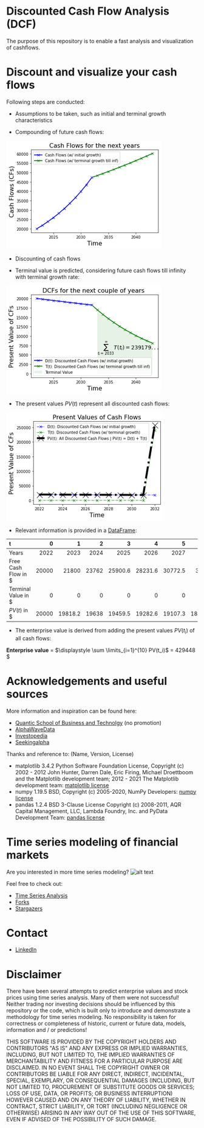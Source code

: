 # Discounted Cash Flow Analysis (DCF)

The purpose of this repository is to enable a fast analysis and visualization of cashflows.




# Discount and visualize your cash flows

Following steps are conducted:

* Assumptions to be taken, such as initial and terminal growth characteristics

* Compounding of future cash flows:

![alt text](https://github.com/christiansimonis/DCF/blob/master/vis/CF.png)

* Discounting of cash flows

* Terminal value is predicted, considering future cash flows till infinity with terminal growth rate:

![alt text](https://github.com/christiansimonis/DCF/blob/master/vis/Sum.png)


 * The present values $PV(t)$ represent all discounted cash flows:  
    
![alt text](https://github.com/christiansimonis/DCF/blob/master/vis/PV.png)

 * Relevant information is provided in a [DataFrame](https://pandas.pydata.org/docs/reference/api/pandas.DataFrame.html):
 
| t                         |     0 |       1 |     2 |       3 |       4 |       5 |       6 |       7 |       8 |       9 |       10 |
|:--------------------------|------:|--------:|------:|--------:|--------:|--------:|--------:|--------:|--------:|--------:|---------:|
| Years                     |  2022 |  2023   |  2024 |  2025   |  2026   |  2027   |  2028   |  2029   |  2030   |  2031   |   2032   |
| Free Cash Flow in $       | 20000 | 21800   | 23762 | 25900.6 | 28231.6 | 30772.5 | 33542   | 36560.8 | 39851.3 | 43437.9 |  47347.3 |
| Terminal Value in $       |     0 |     0   |     0 |     0   |     0   |     0   |     0   |     0   |     0   |     0   | 620371   |
| $PV(t)$ in $              | 20000 | 19818.2 | 19638 | 19459.5 | 19282.6 | 19107.3 | 18933.6 | 18761.5 | 18590.9 | 18421.9 | 257434   |

* The enterprise value is derived from adding the present values $PV(t_i)$ of all cash flows:

**Enterprise value** = $\displaystyle \sum \limits_{i=1}^{10}  PV(t_i)$ = 429448 $ 
 


# Acknowledgements and useful sources

More information and inspiration can be found here:
* [Quantic School of Business and Technolgy](https://quantic.edu/) (no promotion)
* [AlphaWaveData](https://github.com/AlphaWaveData/Jupyter-Notebooks/blob/master/AlphaWave%20Stock%20Valuation%20using%20Free%20Cash%20Flow%20to%20the%20Firm%20example.ipynb)
* [Investopedia](https://www.investopedia.com/terms/t/terminalvalue.asp)
* [Seekingalpha](https://seekingalpha.com/article/4027535-myth-5_5-terminal-value-ate-dcf)

Thanks and reference to:
(Name,                                 Version,                     License)  
* matplotlib                          3.4.2                        Python Software Foundation License,          Copyright (c) 2002 - 2012 John Hunter, Darren Dale, Eric Firing, Michael Droettboom and the Matplotlib development team; 2012 - 2021 The Matplotlib development team:  [matplotlib license](https://matplotlib.org/stable/users/license.html)
* numpy                               1.19.5                       BSD,                                         Copyright (c) 2005-2020, NumPy Developers: [numpy license](https://numpy.org/doc/stable/license.html#:~:text=Copyright%20(c)%202005%2D2020%2C%20NumPy%20Developers.&text=THIS%20SOFTWARE%20IS%20PROVIDED%20BY,A%20PARTICULAR%20PURPOSE%20ARE%20DISCLAIMED)
* pandas                              1.2.4                        BSD 3-Clause License                         Copyright (c) 2008-2011, AQR Capital Management, LLC, Lambda Foundry, Inc. and PyData Development Team: [pandas license](https://github.com/pandas-dev/pandas/blob/master/LICENSE)

# Time series modeling of financial markets

Are you interested in more time series modeling?
![alt text](https://github.com/christiansimonis/time-series-analysis/blob/master/vis/pred_eval.JPG)

Feel free to check out:
* [Time Series Analysis ](https://github.com/christiansimonis/time-series-analysis)
* [Forks](https://github.com/christiansimonis/time-series-analysis/network/members)
* [Stargazers](https://github.com/christiansimonis/time-series-analysis/stargazers)


# Contact
* [LinkedIn](https://www.linkedin.com/in/christiansimonis/)




# Disclaimer

There have been several attempts to predict enterprise values and stock prices using time series analysis. Many of them were not successful!
Neither trading nor investing decisions should be influenced by this repository or the code, which is built only to introduce and demonstrate a methodology for time series modeling.
No responsibility is taken for correctness or completeness of historic, current or future data, models, information and / or predictions!

THIS SOFTWARE IS PROVIDED BY THE COPYRIGHT HOLDERS AND CONTRIBUTORS
"AS IS" AND ANY EXPRESS OR IMPLIED WARRANTIES, INCLUDING, BUT NOT
LIMITED TO, THE IMPLIED WARRANTIES OF MERCHANTABILITY AND FITNESS FOR
A PARTICULAR PURPOSE ARE DISCLAIMED. IN NO EVENT SHALL THE COPYRIGHT
OWNER OR CONTRIBUTORS BE LIABLE FOR ANY DIRECT, INDIRECT, INCIDENTAL,
SPECIAL, EXEMPLARY, OR CONSEQUENTIAL DAMAGES (INCLUDING, BUT NOT
LIMITED TO, PROCUREMENT OF SUBSTITUTE GOODS OR SERVICES; LOSS OF USE,
DATA, OR PROFITS; OR BUSINESS INTERRUPTION) HOWEVER CAUSED AND ON ANY
THEORY OF LIABILITY, WHETHER IN CONTRACT, STRICT LIABILITY, OR TORT
(INCLUDING NEGLIGENCE OR OTHERWISE) ARISING IN ANY WAY OUT OF THE USE
OF THIS SOFTWARE, EVEN IF ADVISED OF THE POSSIBILITY OF SUCH DAMAGE.
